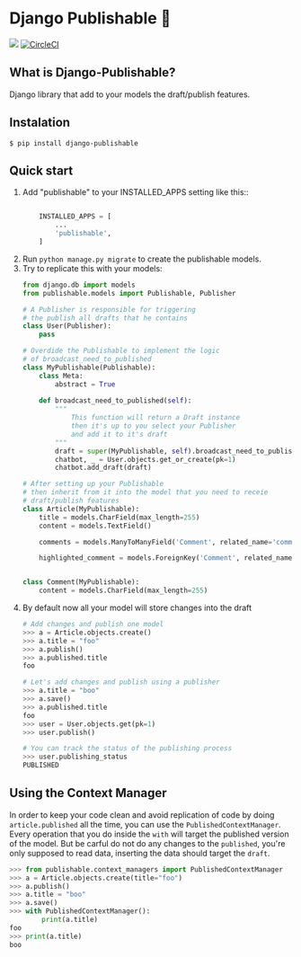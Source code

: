 # Django Publishable 🦄

![](https://img.shields.io/pypi/v/django-publishable.svg) [![CircleCI](https://circleci.com/gh/Ilyes-Hammadi/django-publishable.svg?style=svg)](https://circleci.com/gh/Ilyes-Hammadi/django-publishable)

## What is Django-Publishable?

Django library that add to your models the draft/publish features.

## Instalation
```shell
$ pip install django-publishable
```

## Quick start


1. Add "publishable" to your INSTALLED_APPS setting like this::
    ```python
    
        INSTALLED_APPS = [
            ...
            'publishable',
        ]
    ```
2. Run `python manage.py migrate` to create the publishable models.
3. Try to replicate this with your models:
    ```python
    from django.db import models
    from publishable.models import Publishable, Publisher
    
    # A Publisher is responsible for triggering 
    # the publish all drafts that he contains
    class User(Publisher):
        pass
    
    # Overdide the Publishable to implement the logic
    # of broadcast_need_to_published
    class MyPublishable(Publishable):
        class Meta:
            abstract = True
        
        def broadcast_need_to_published(self):
            """
                This function will return a Draft instance
                then it's up to you select your Publisher
                and add it to it's draft
            """
            draft = super(MyPublishable, self).broadcast_need_to_published()
            chatbot, _ = User.objects.get_or_create(pk=1)
            chatbot.add_draft(draft)
    
    # After setting up your Publishable
    # then inherit from it into the model that you need to receie
    # draft/publish features
    class Article(MyPublishable):
        title = models.CharField(max_length=255)
        content = models.TextField()
    
        comments = models.ManyToManyField('Comment', related_name='comments')
    
        highlighted_comment = models.ForeignKey('Comment', related_name='highlighted_comment', null=True)
    
    
    class Comment(MyPublishable):
        content = models.CharField(max_length=255)
    
    ```
4. By default now all your model will store changes into the draft
    ```python
    # Add changes and publish one model
    >>> a = Article.objects.create()
    >>> a.title = "foo"
    >>> a.publish()
    >>> a.published.title
    foo
    
    # Let's add changes and publish using a publisher
    >>> a.title = "boo"
    >>> a.save()
    >>> a.published.title
    foo
    >>> user = User.objects.get(pk=1)
    >>> user.publish()
    
    # You can track the status of the publishing process
    >>> user.publishing_status
    PUBLISHED
    
    ```

## Using the Context Manager
In order to keep your code clean and avoid replication of code by doing `article.published` all the time, you can use the `PublishedContextManager`. Every operation that you do inside the `with` will target the published version of the model. But be carful do not do any changes to the `published`, you're only supposed to read data, inserting the data should target the `draft`.

```python
>>> from publishable.context_managers import PublishedContextManager
>>> a = Article.objects.create(title="foo")
>>> a.publish()
>>> a.title = "boo"
>>> a.save()
>>> with PublishedContextManager():
        print(a.title)
foo
>>> print(a.title)
boo
```
